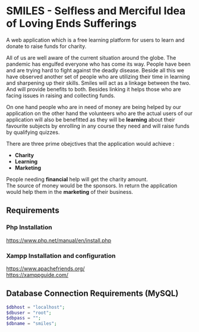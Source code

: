 # SMILES - Selfless and Merciful Idea of Loving Ends Sufferings
A web application which is a free learning platform for users to learn and donate to raise funds for charity.

All of us are well aware of the current situation around the globe. The pandemic has engulfed everyone who has come its way. People have been and are trying hard to fight against the deadly disease. 
Beside all this we have observed another set of people who are utilizing their time in learning and sharpening up their skills. Smiles will act as a linkage between the two. And will provide benefits to both. Besides linking it helps those who are facing issues in raising and collecting funds. 

On one hand people who are in need of money are being helped by our application on the other hand the volunteers who are the actual users of our application will also be benefitted as they will be <b>learning</b> about their favourite subjects by enrolling in any course they need and will raise funds by qualifying quizzes.

There are three prime obejctives that the application would achieve :<br>
- <b>Charity </b>
- <b>Learning </b>
- <b>Marketing</b>

People needing <b>financial</b> help will get the charity amount. <br>
The source of money would be the sponsors.  In return the application would help them in the <b>marketing</b> of their business.


## Requirements
### Php Installation
https://www.php.net/manual/en/install.php

### Xampp Installation and configuration
https://www.apachefriends.org/ <br>
https://xamppguide.com/

## Database Connection Requirements (MySQL)
```php
$dbhost = "localhost";
$dbuser = "root";
$dbpass = "";
$dbname = "smiles";
```
